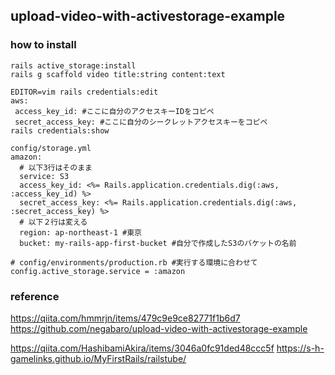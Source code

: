 ## upload-video-with-activestorage-example



### how to install


```
rails active_storage:install
rails g scaffold video title:string content:text
```


```
EDITOR=vim rails credentials:edit
aws:
 access_key_id: #ここに自分のアクセスキーIDをコピペ
 secret_access_key: #ここに自分のシークレットアクセスキーをコピペ
rails credentials:show
```

```
config/storage.yml
amazon:
  # 以下3行はそのまま
  service: S3
  access_key_id: <%= Rails.application.credentials.dig(:aws, :access_key_id) %>
  secret_access_key: <%= Rails.application.credentials.dig(:aws, :secret_access_key) %>
  # 以下２行は変える
  region: ap-northeast-1 #東京
  bucket: my-rails-app-first-bucket #自分で作成したS3のバケットの名前
```

```
# config/environments/production.rb #実行する環境に合わせて
config.active_storage.service = :amazon
```


### reference

https://qiita.com/hmmrjn/items/479c9e9ce82771f1b6d7
https://github.com/negabaro/upload-video-with-activestorage-example

https://qiita.com/HashibamiAkira/items/3046a0fc91ded48ccc5f
https://s-h-gamelinks.github.io/MyFirstRails/railstube/